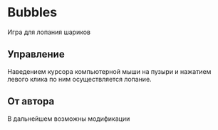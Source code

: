 # **Bubbles**

Игра для лопания шариков

## Управление

Наведением курсора компьютерной мыши на пузыри и нажатием левого клика по ним осуществляется лопание.

## От автора

В дальнейшем возможны модификации

